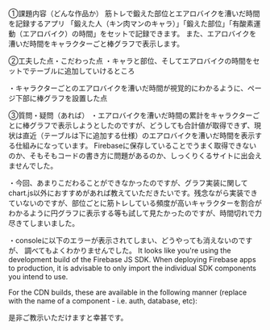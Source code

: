 ①課題内容（どんな作品か）
筋トレで鍛えた部位とエアロバイクを漕いだ時間を記録するアプリ
「鍛えた人（キン肉マンのキャラ）」「鍛えた部位」「有酸素運動（エアロバイク）の時間」をセットで記録できます。
また、エアロバイクを漕いだ時間をキャラクターごと棒グラフで表示します。


②工夫した点・こだわった点
・キャラと部位、そしてエアロバイクの時間をセットでテーブルに追加していけるところ

・キャラクターごとのエアロバイクを漕いだ時間が視覚的にわかるように、ページ下部に棒グラフを設置した点


③質問・疑問（あれば）
・エアロバイクを漕いだ時間の累計をキャラクターごとに棒グラフで表示しようとしたのですが、どうしても合計値が取得できず、現状は直近（テーブルは下に追加する仕様）のエアロバイクを漕いだ時間を表示する仕組みになっています。
Firebaseに保存していることでうまく取得できないのか、そもそもコードの書き方に問題があるのか、しっくりくるサイトに出会えませんでした。

・今回、あまりこだわることができなかったのですが、グラフ実装に関してchart.js以外におすすめがあれば教えていただきたいです。残念ながら実装できていないのですが、部位ごとに筋トレしている頻度が高いキャラクターを割合がわかるように円グラフに表示する等も試して見たかったのですが、時間切れで力尽きてしまいました。

・consoleに以下のエラーが表示されてしまい、どうやっても消えないのですが、
調べてもよくわかりませんでした。
It looks like you're using the development build of the Firebase JS SDK.
When deploying Firebase apps to production, it is advisable to only import
the individual SDK components you intend to use.

For the CDN builds, these are available in the following manner
(replace <PACKAGE> with the name of a component - i.e. auth, database, etc):

是非ご教示いただけますと幸甚です。

